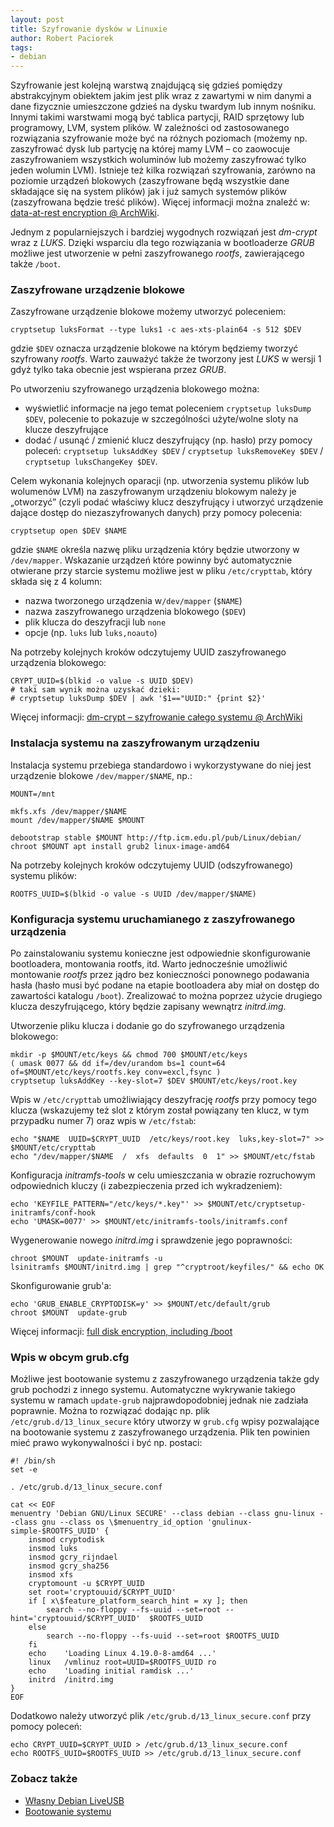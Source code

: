 ```yaml
---
layout: post
title: Szyfrowanie dysków w Linuxie
author: Robert Paciorek
tags:
- debian
---
```


Szyfrowanie jest kolejną warstwą znajdującą się gdzieś pomiędzy abstrakcyjnym obiektem jakim jest plik wraz z zawartymi w nim danymi a dane fizycznie umieszczone gdzieś na dysku twardym lub innym nośniku.
Innymi takimi warstwami mogą być tablica partycji, RAID sprzętowy lub programowy, LVM, system plików.
W zależności od zastosowanego rozwiązania szyfrowanie może być na różnych poziomach (możemy np. zaszyfrować dysk lub partycję na której mamy LVM – co zaowocuje zaszyfrowaniem wszystkich woluminów lub możemy zaszyfrować tylko jeden wolumin LVM).
Istnieje też kilka rozwiązań szyfrowania, zarówno na poziomie urządzeń blokowych (zaszyfrowane będą wszystkie dane składające się na system plików) jak i już samych systemów plików (zaszyfrowana będzie treść plików).
Więcej informacji można znaleźć w: [data-at-rest encryption @ ArchWiki](https://wiki.archlinux.org/index.php/Data-at-rest_encryption).

Jednym z popularniejszych i bardziej wygodnych rozwiązań jest *dm-crypt* wraz z *LUKS*.
Dzięki wsparciu dla tego rozwiązania w bootloaderze *GRUB* możliwe jest utworzenie w pełni zaszyfrowanego *rootfs*, zawierającego także `/boot`.

### Zaszyfrowane urządzenie blokowe

Zaszyfrowane urządzenie blokowe możemy utworzyć poleceniem:

	cryptsetup luksFormat --type luks1 -c aes-xts-plain64 -s 512 $DEV

gdzie `$DEV` oznacza urządzenie blokowe na którym będziemy tworzyć szyfrowany *rootfs*.
Warto zauważyć także że tworzony jest *LUKS* w wersji 1 gdyż tylko taka obecnie jest wspierana przez *GRUB*.

Po utworzeniu szyfrowanego urządzenia blokowego można:

* wyświetlić informacje na jego temat poleceniem `cryptsetup luksDump $DEV`, polecenie to pokazuje w szczególności użyte/wolne sloty na klucze deszyfrujące
* dodać / usunąć / zmienić klucz deszyfrujący (np. hasło) przy pomocy poleceń: `cryptsetup luksAddKey $DEV` / `cryptsetup luksRemoveKey $DEV` / `cryptsetup luksChangeKey $DEV`.

Celem wykonania kolejnych oparacji (np. utworzenia systemu plików lub wolumenów LVM) na zaszyfrowanym urządzeniu blokowym należy je „otworzyć” (czyli podać właściwy klucz deszyfrujący i utworzyć urządzenie dające dostęp do niezaszyfrowanych danych) przy pomocy polecenia:

	cryptsetup open $DEV $NAME

gdzie `$NAME` określa nazwę pliku urządzenia który będzie utworzony w `/dev/mapper`.
Wskazanie urządzeń które powinny być automatycznie otwierane przy starcie systemu możliwe jest w pliku `/etc/crypttab`, który składa się z 4 kolumn:

* nazwa tworzonego urządzenia w`/dev/mapper` (`$NAME`)
* nazwa zaszyfrowanego urządzenia blokowego (`$DEV`)
* plik klucza do deszyfracji lub `none`
* opcje (np. `luks` lub `luks,noauto`)

Na potrzeby kolejnych kroków odczytujemy UUID zaszyfrowanego urządzenia blokowego:

	CRYPT_UUID=$(blkid -o value -s UUID $DEV)
	# taki sam wynik można uzyskać dzieki:
	# cryptsetup luksDump $DEV | awk '$1=="UUID:" {print $2}'

Więcej informacji: [dm-crypt – szyfrowanie całego systemu @ ArchWiki](https://wiki.archlinux.org/index.php/Dm-crypt_(Polski)/Encrypting_an_entire_system_(Polski))


### Instalacja systemu na zaszyfrowanym urządzeniu

Instalacja systemu przebiega standardowo i wykorzystywane do niej jest urządzenie blokowe `/dev/mapper/$NAME`, np.:

	MOUNT=/mnt
	
	mkfs.xfs /dev/mapper/$NAME
	mount /dev/mapper/$NAME $MOUNT
	
	debootstrap stable $MOUNT http://ftp.icm.edu.pl/pub/Linux/debian/
	chroot $MOUNT apt install grub2 linux-image-amd64

Na potrzeby kolejnych kroków odczytujemy UUID (odszyfrowanego) systemu plików:

	ROOTFS_UUID=$(blkid -o value -s UUID /dev/mapper/$NAME)


### Konfiguracja systemu uruchamianego z zaszyfrowanego urządzenia

Po zainstalowaniu systemu konieczne jest odpowiednie skonfigurowanie bootloadera, montowania rootfs, itd.
Warto jednocześnie umożliwić montowanie *rootfs* przez jądro bez konieczności ponownego podawania hasła (hasło musi być podane na etapie bootloadera aby miał on dostęp do zawartości katalogu `/boot`).
Zrealizować to można poprzez użycie drugiego klucza deszyfrującego, który będzie zapisany wewnątrz *initrd.img*.

Utworzenie pliku klucza i dodanie go do szyfrowanego urządzenia blokowego:

	mkdir -p $MOUNT/etc/keys && chmod 700 $MOUNT/etc/keys
	( umask 0077 && dd if=/dev/urandom bs=1 count=64 of=$MOUNT/etc/keys/rootfs.key conv=excl,fsync )
	cryptsetup luksAddKey --key-slot=7 $DEV $MOUNT/etc/keys/root.key

Wpis w `/etc/crypttab` umożliwiający deszyfrację *rootfs* przy pomocy tego klucza (wskazujemy też slot z którym został powiązany ten klucz, w tym przypadku numer 7) oraz wpis w `/etc/fstab`:

	echo "$NAME  UUID=$CRYPT_UUID  /etc/keys/root.key  luks,key-slot=7" >> $MOUNT/etc/crypttab
	echo "/dev/mapper/$NAME  /  xfs  defaults  0  1" >> $MOUNT/etc/fstab

Konfiguracja *initramfs-tools* w celu umieszczania w obrazie rozruchowym odpowiednich kluczy (i zabezpieczenia przed ich wykradzeniem):

	echo 'KEYFILE_PATTERN="/etc/keys/*.key"' >> $MOUNT/etc/cryptsetup-initramfs/conf-hook
	echo 'UMASK=0077' >> $MOUNT/etc/initramfs-tools/initramfs.conf

Wygenerowanie nowego *initrd.img* i sprawdzenie jego poprawności:

	chroot $MOUNT  update-initramfs -u
	lsinitramfs $MOUNT/initrd.img | grep "^cryptroot/keyfiles/" && echo OK


Skonfigurowanie grub'a:

	echo 'GRUB_ENABLE_CRYPTODISK=y' >> $MOUNT/etc/default/grub
	chroot $MOUNT  update-grub

Więcej informacji: [full disk encryption, including /boot](https://cryptsetup-team.pages.debian.net/cryptsetup/encrypted-boot.html)


### Wpis w obcym grub.cfg

Możliwe jest bootowanie systemu z zaszyfrowanego urządzenia także gdy grub pochodzi z innego systemu.
Automatyczne wykrywanie takiego systemu w ramach `update-grub` najprawdopodobniej jednak nie zadziała poprawnie.
Można to rozwiązać dodając np. plik `/etc/grub.d/13_linux_secure` który utworzy w `grub.cfg` wpisy pozwalające na bootowanie systemu z zaszyfrowanego urządzenia.
Plik ten powinien mieć prawo wykonywalności i być np. postaci:

	#! /bin/sh
	set -e
	
	. /etc/grub.d/13_linux_secure.conf
	
	cat << EOF
	menuentry 'Debian GNU/Linux SECURE' --class debian --class gnu-linux --class gnu --class os \$menuentry_id_option 'gnulinux-simple-$ROOTFS_UUID' {
		insmod cryptodisk
		insmod luks
		insmod gcry_rijndael
		insmod gcry_sha256
		insmod xfs
		cryptomount -u $CRYPT_UUID
		set root='cryptouuid/$CRYPT_UUID'
		if [ x\$feature_platform_search_hint = xy ]; then
			search --no-floppy --fs-uuid --set=root --hint='cryptouuid/$CRYPT_UUID'  $ROOTFS_UUID
		else
			search --no-floppy --fs-uuid --set=root $ROOTFS_UUID
		fi
		echo    'Loading Linux 4.19.0-8-amd64 ...'
		linux   /vmlinuz root=UUID=$ROOTFS_UUID ro
		echo    'Loading initial ramdisk ...'
		initrd  /initrd.img
	}
	EOF

Dodatkowo należy utworzyć plik `/etc/grub.d/13_linux_secure.conf` przy pomocy poleceń:

	echo CRYPT_UUID=$CRYPT_UUID > /etc/grub.d/13_linux_secure.conf
	echo ROOTFS_UUID=$ROOTFS_UUID >> /etc/grub.d/13_linux_secure.conf


### Zobacz także

* [Własny Debian LiveUSB](http://www.opcode.eu.org/LiveUSB.xhtml)
* [Bootowanie systemu](http://www.opcode.eu.org/SystemBoot.xhtml)
